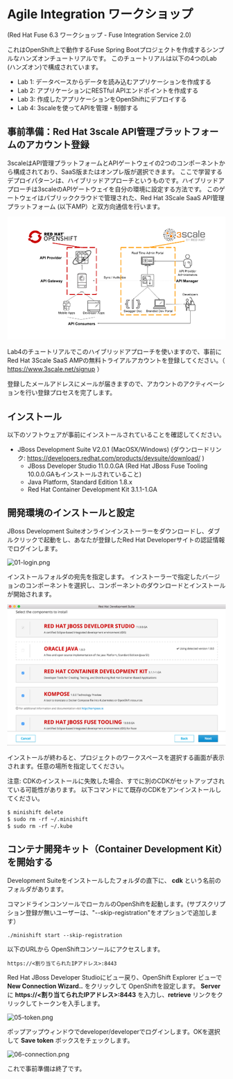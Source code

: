 # Agile Integration ワークショップ
(Red Hat Fuse 6.3 ワークショップ - Fuse Integration Service 2.0)

これはOpenShift上で動作するFuse Spring Bootプロジェクトを作成するシンプルなハンズオンチュートリアルです。
このチュートリアルは以下の4つのLab (ハンズオン)で構成されています。

* Lab 1: データベースからデータを読み込むアプリケーションを作成する
* Lab 2: アプリケーションにRESTful APIエンドポイントを作成する
* Lab 3: 作成したアプリケーションをOpenShiftにデプロイする
* Lab 4: 3scaleを使ってAPIを管理・制御する

## 事前準備：Red Hat 3scale API管理プラットフォームのアカウント登録
3scaleはAPI管理プラットフォームとAPIゲートウェイの2つのコンポーネントから構成されており、SaaS版またはオンプレ版が選択できます。
ここで学習するデプロイパターンは、ハイブリッドアプローチというものです。ハイブリッドアプローチは3scaleのAPIゲートウェイを自分の環境に設定する方法です。
このゲートウェイはパブリッククラウドで管理された、Red Hat 3Scale SaaS API管理プラットフォーム (以下AMP）と双方向通信を行います。

![00-3scale-hybrid-deployment.png](./img/00-3scale-hybrid-deployment.png)

Lab4のチュートリアルでこのハイブリッドアプローチを使いますので、事前にRed Hat 3Scale SaaS AMPの無料トライアルアカウントを登録してください。（ https://www.3scale.net/signup ）

登録したメールアドレスにメールが届きますので、アカウントのアクティベーションを行い登録プロセスを完了します。

## インストール
以下のソフトウェアが事前にインストールされていることを確認してください。

* JBoss Development Suite V2.0.1 (MacOSX/Windows)
	(ダウンロードリンク: https://developers.redhat.com/products/devsuite/download/ )
	* JBoss Developer Studio 11.0.0.GA (Red Hat JBoss Fuse Tooling 10.0.0.GAもインストールされていること)
	* Java Platform, Standard Edition 1.8.x
	* Red Hat Container Development Kit 3.1.1-1.GA

## 開発環境のインストールと設定
JBoss Development Suiteオンラインインストーラーをダウンロードし、ダブルクリックで起動をし、あなたが登録したRed Hat Developerサイトの認証情報でログインします。

![01-login.png](./img/01-login.png)

インストールフォルダの宛先を指定します。
インストーラーで指定したバージョンのコンポーネントを選択し、コンポーネントのダウンロードとインストールが開始されます。

![02-components.png](./img/02-components.png)

インストールが終わると、プロジェクトのワークスペースを選択する画面が表示されます。任意の場所を指定してください。

注意: CDKのインストールに失敗した場合、すでに別のCDKがセットアップされている可能性があります。
以下コマンドにて既存のCDKをアンインストールしてください。
```
$ minishift delete
$ sudo rm -rf ~/.minishift
$ sudo rm -rf ~/.kube
```

## コンテナ開発キット（Container Development Kit）を開始する

Development Suiteをインストールしたフォルダの直下に、 **cdk** という名前のフォルダがあります。

コマンドラインコンソールでローカルのOpenShiftを起動します。(サブスクリプション登録が無いユーザーは、"--skip-registration"をオプションで追加します）

```
./minishift start --skip-registration
```

以下のURLから OpenShiftコンソールにアクセスします。

```
https://<割り当てられたIPアドレス>:8443
```

Red Hat JBoss Developer Studioにビュー戻り、OpenShift Explorer ビューで **New Connection Wizard..** をクリックして OpenShiftを設定します。
**Server** に **https://<割り当てられたIPアドレス>:8443** を入力し、**retrieve** リンクをクリックしてトークンを入手します。

![05-token.png](./img/05-token.png)

ポップアップウィンドウでdeveloper/developerでログインします。OKを選択して **Save token** ボックスをチェックします。

![06-connection.png](./img/06-connection.png)

これで事前準備は終了です。


